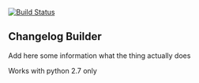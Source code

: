 [![Build Status](https://secure.travis-ci.org/glaubinix/changelog-builder.png?branch=master)](http://travis-ci.org/glaubinix/changelog-builder)

## Changelog Builder

Add here some information what the thing actually does

Works with python 2.7 only
